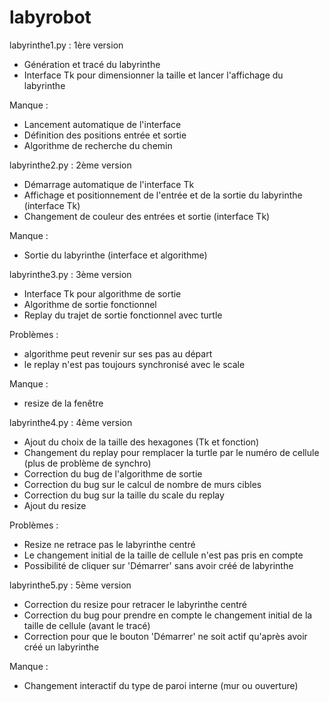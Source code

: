 # labyrobot
labyrinthe1.py : 1ère version
  - Génération et tracé du labyrinthe
  - Interface Tk pour dimensionner la taille et lancer l'affichage du labyrinthe

Manque :
  - Lancement automatique de l'interface
  - Définition des positions entrée et sortie
  - Algorithme de recherche du chemin


labyrinthe2.py : 2ème version
  - Démarrage automatique de l'interface Tk
  - Affichage et positionnement de l'entrée et de la sortie du labyrinthe (interface Tk)
  - Changement de couleur des entrées et sortie (interface Tk)
  
Manque :
  - Sortie du labyrinthe (interface et algorithme)


labyrinthe3.py : 3ème version
  - Interface Tk pour algorithme de sortie
  - Algorithme de sortie fonctionnel
  - Replay du trajet de sortie fonctionnel avec turtle

Problèmes :
  - algorithme peut revenir sur ses pas au départ
  - le replay n'est pas toujours synchronisé avec le scale

Manque :
  - resize de la fenêtre


labyrinthe4.py : 4ème version
  - Ajout du choix de la taille des hexagones (Tk et fonction)
  - Changement du replay pour remplacer la turtle par le numéro de cellule (plus de problème de synchro)
  - Correction du bug de l'algorithme de sortie
  - Correction du bug sur le calcul de nombre de murs cibles
  - Correction du bug sur la taille du scale du replay
  - Ajout du resize

Problèmes :
  - Resize ne retrace pas le labyrinthe centré
  - Le changement initial de la taille de cellule n'est pas pris en compte
  - Possibilité de cliquer sur 'Démarrer' sans avoir créé de labyrinthe 


labyrinthe5.py : 5ème version
  - Correction du resize pour retracer le labyrinthe centré
  - Correction du bug pour prendre en compte le changement initial de la taille de cellule (avant le tracé)
  - Correction pour que le bouton 'Démarrer' ne soit actif qu'après avoir créé un labyrinthe

Manque :
  - Changement interactif du type de paroi interne (mur ou ouverture)
